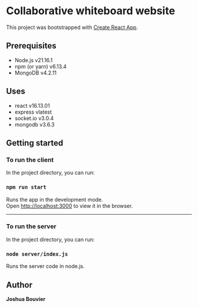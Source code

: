 # Collaborative whiteboard website
This project was bootstrapped with [Create React App](https://github.com/facebook/create-react-app).

## Prerequisites
* Node.js v21.16.1
* npm (or yarn) v6.13.4
* MongoDB v4.2.11


## Uses
* react v16.13.01
* express vlatest
* socket.io v3.0.4
* mongodb v3.6.3


## Getting started

### To run the client

In the project directory, you can run:

### `npm run start`

Runs the app in the development mode.<br />
Open [http://localhost:3000](http://localhost:3000) to view it in the browser.

---

### To run the server

In the project directory, you can run:

### `node server/index.js`

Runs the server code in node.js.

## Author
**Joshua Bouvier**